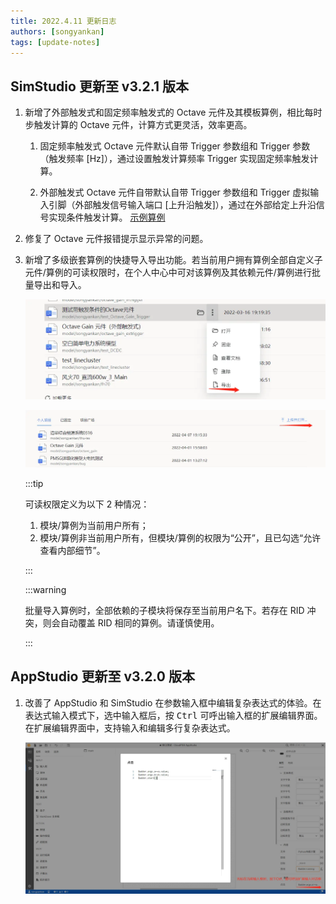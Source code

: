```yaml
---
title: 2022.4.11 更新日志
authors: [songyankan]
tags: [update-notes]
---
```


## SimStudio 更新至 v3.2.1 版本

1. 新增了外部触发式和固定频率触发式的 Octave 元件及其模板算例，相比每时步触发计算的 Octave 元件，计算方式更灵活，效率更高。

   1. 固定频率触发式 Octave 元件默认自带 Trigger 参数组和 Trigger 参数（触发频率 [Hz]），通过设置触发计算频率 Trigger 实现固定频率触发计算。

   2. 外部触发式 Octave 元件自带默认自带 Trigger 参数组和 Trigger 虚拟输入引脚（外部触发信号输入端口 [上升沿触发]），通过在外部给定上升沿信号实现条件触发计算。 [示例算例](https://cloudpss.net/model/songyankan/test_Octave_Gain_Trigger)

2. 修复了 Octave 元件报错提示显示异常的问题。

3. 新增了多级嵌套算例的快捷导入导出功能。若当前用户拥有算例全部自定义子元件/算例的可读权限时，在个人中心中可对该算例及其依赖元件/算例进行批量导出和导入。
   <!-- truncate -->
   ![批量导出按键](./批量导出按键.png)

   ![批量导入按键](./批量导入按键.png)

   :::tip

   可读权限定义为以下 2 种情况：

   1. 模块/算例为当前用户所有；
   2. 模块/算例非当前用户所有，但模块/算例的权限为“公开”，且已勾选“允许查看内部细节”。
   
   :::

   :::warning

   批量导入算例时，全部依赖的子模块将保存至当前用户名下。若存在 RID 冲突，则会自动覆盖 RID 相同的算例。请谨慎使用。

   ::: 

## AppStudio 更新至 v3.2.0 版本

1. 改善了 AppStudio 和 SimStudio 在参数输入框中编辑复杂表达式的体验。在表达式输入模式下，选中输入框后，按 <kbd>Ctrl</kbd> 可呼出输入框的扩展编辑界面。在扩展编辑界面中，支持输入和编辑多行复杂表达式。

   ![扩展输入界面](./扩展输入界面.png)
